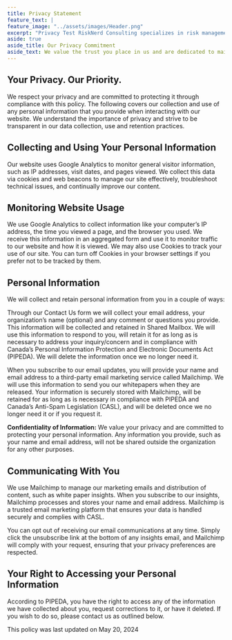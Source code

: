 ```yaml
---
title: Privacy Statement
feature_text: |
feature_image: "../assets/images/Header.png"
excerpt: "Privacy Test RiskNerd Consulting specializes in risk management and process improvement, we are here to help your organization dive deep into issues to build resiliency, reduce uncertainty, and improve operations, all in the name of creating value."
aside: true
aside_title: Our Privacy Commitment
aside_text: We value the trust you place in us and are dedicated to maintaining the confidentiality and security of your personal information. If you have any questions or concerns about how we collect, use and store your information, we invite you to reach out to us at: info@risknerd.ca.
---
```


## Your Privacy. Our Priority.
We respect your privacy and are committed to protecting it through compliance with this policy. The following covers our collection and use of any personal information that you provide when interacting with our website. We understand the importance of privacy and strive to be transparent in our data collection, use and retention practices.

## Collecting and Using Your Personal Information
Our website uses Google Analytics to monitor general visitor information, such as IP addresses, visit dates, and pages viewed. We collect this data via cookies and web beacons to manage our site effectively, troubleshoot technical issues, and continually improve our content.

## Monitoring Website Usage
We use Google Analytics to collect information like your computer’s IP address, the time you viewed a page, and the browser you used. We receive this information in an aggregated form and use it to monitor traffic to our website and how it is viewed. We may also use Cookies to track your use of our site. You can turn off Cookies in your browser settings if you prefer not to be tracked by them.

## Personal Information
We will collect and retain personal information from you in a couple of ways:

Through our Contact Us form we will collect your email address, your organization’s name (optional) and any comment or questions you provide. This information will be collected and retained in Shared Mailbox. We will use this information to respond to you, will retain it for as long as is necessary to address your inquiry/concern and in compliance with Canada’s Personal Information Protection and Electronic Documents Act (PIPEDA). We will delete the information once we no longer need it.

When you subscribe to our email updates, you will provide your name and email address to a third-party email marketing service called Mailchimp. We will use this information to send you our whitepapers when they are released. Your information is securely stored with Mailchimp, will be retained for as long as is necessary in compliance with PIPEDA and Canada’s Anti-Spam Legislation (CASL), and will be deleted once we no longer need it or if you request it.

**Confidentiality of Information:** We value your privacy and are committed to protecting your personal information. Any information you provide, such as your name and email address, will not be shared outside the organization for any other purposes.

## Communicating With You
We use Mailchimp to manage our marketing emails and distribution of content, such as white paper insights. When you subscribe to our insights, Mailchimp processes and stores your name and email address. Mailchimp is a trusted email marketing platform that ensures your data is handled securely and complies with CASL.

You can opt out of receiving our email communications at any time. Simply click the unsubscribe link at the bottom of any insights email, and Mailchimp will comply with your request, ensuring that your privacy preferences are respected.

## Your Right to Accessing your Personal Information

According to PIPEDA, you have the right to access any of the information we have collected about you, request corrections to it, or have it deleted. If you wish to do so, please contact us as outlined below.


This policy was last updated on May 20, 2024